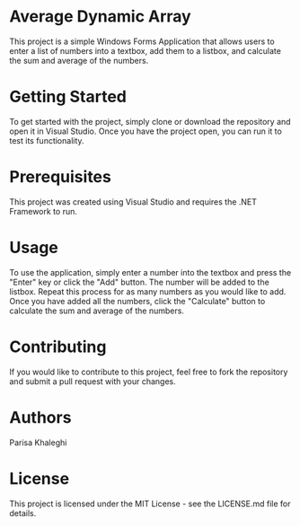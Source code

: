 # Average Dynamic Array

This project is a simple Windows Forms Application that allows users to enter a list of numbers into a textbox, add them to a listbox, and calculate the sum and average of the numbers.

# Getting Started

To get started with the project, simply clone or download the repository and open it in Visual Studio. Once you have the project open, you can run it to test its functionality.

# Prerequisites
This project was created using Visual Studio and requires the .NET Framework to run.

# Usage

To use the application, simply enter a number into the textbox and press the "Enter" key or click the "Add" button. The number will be added to the listbox. Repeat this process for as many numbers as you would like to add. Once you have added all the numbers, click the "Calculate" button to calculate the sum and average of the numbers.

# Contributing

If you would like to contribute to this project, feel free to fork the repository and submit a pull request with your changes.

# Authors

Parisa Khaleghi

# License

This project is licensed under the MIT License - see the LICENSE.md file for details.
